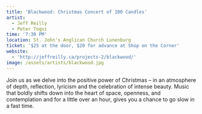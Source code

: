 ```yaml
---
title: 'Blackwood: Christmas Concert of 100 Candles'
artist:
  - Jeff Reilly
  - Peter Togni
time: '7:30 PM'
location: St. John's Anglican Church Lunenburg
ticket: '$25 at the door, $20 for advance at Shop on the Corner'
website:
  - 'http://jeffreilly.ca/projects-2/blackwood/'
image: /assets/artists/blackwood.jpg
---
```


Join us as we delve into the positive power of Christmas – in an atmosphere of depth, reflection, lyricism and the celebration of intense beauty. Music that boldly shifts down into the heart of space, openness, and contemplation and for a little over an hour, gives you a chance to go slow in a fast time.
